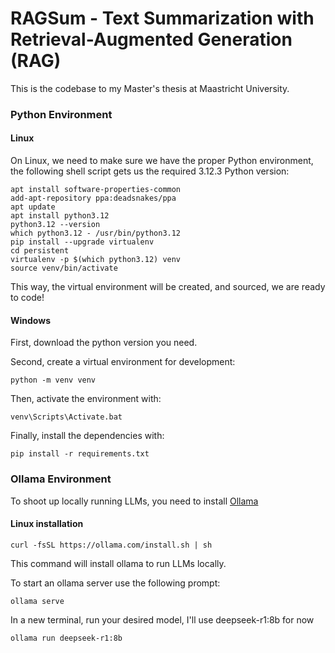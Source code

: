 # RAGSum - Text Summarization with Retrieval-Augmented Generation (RAG)

This is the codebase to my Master's thesis at Maastricht University.

### Python Environment

#### Linux

On Linux, we need to make sure we have the proper Python environment, the following shell script gets us the required 3.12.3 Python version:

```
apt install software-properties-common
add-apt-repository ppa:deadsnakes/ppa 
apt update
apt install python3.12
python3.12 --version 
which python3.12 - /usr/bin/python3.12
pip install --upgrade virtualenv
cd persistent
virtualenv -p $(which python3.12) venv
source venv/bin/activate 
```

This way, the virtual environment will be created, and sourced, we are ready to code!

#### Windows

First, download the python version you need.

Second, create a virtual environment for development:

```
python -m venv venv
```

Then, activate the environment with:

```
venv\Scripts\Activate.bat
```

Finally, install the dependencies with:

```
pip install -r requirements.txt
```

### Ollama Environment

To shoot up locally running LLMs, you need to install [Ollama](https://ollama.com/download)

#### Linux installation

```
curl -fsSL https://ollama.com/install.sh | sh
```

This command will install ollama to run LLMs locally.

To start an ollama server use the following prompt:

```
ollama serve
```

In a new terminal, run your desired model, I'll use deepseek-r1:8b for now

```
ollama run deepseek-r1:8b
```